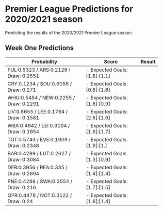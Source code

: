# Premier League Predictions for 2020/2021 season

Predicting the results of the 2020/2021 Premier League season.

## Week One Predictions

|           Probability                  |            Score                | Result | 
|----------------------------------------|---------------------------------|--------|
| FUL:0.5323 / ARS:0.2126 / Draw: 0.2551 | - Expected Goals: [1.8]:[1.1]   |        |
| CRY:0.1234 / SOU:0.6056 / Draw: 0.271  | - Expected Goals: [0.8]:[1.6]   |        |
| WHU:0.5454 / NEW:0.2255 / Draw: 0.2291 | - Expected Goals: [1.6]:[0.9]   |        |
| LIV:0.6655 / LEE:0.1764 / Draw: 0.1581 | - Expected Goals: [2.8]:[1.6]   |        | 
| WBA:0.4942 / LEI:0.3104 / Draw: 0.1954 | - Expected Goals: [1.9]:[1.7]   |        |
| TOT:0.5743 / EVE:0.1909 / Draw: 0.2348 | - Expected Goals: [1.9]:[1.]    |        |
| BAR:0.4289 / LUT:0.2627 / Draw: 0.3084 | - Expected Goals: [1.3]:[0.9]   |        |
| DER:0.3956 / REA:0.335 / Draw: 0.2694  | - Expected Goals: [1.4]:[1.4]   |        | 
| PNE:0.4286 / SWA:0.3554 / Draw: 0.216  | - Expected Goals: [1.7]:[1.5]   |        |
| QPR:0.4478 / NOT:0.3122 / Draw: 0.24   |- Expected Goals: [1.8]:[1.4]    |        |